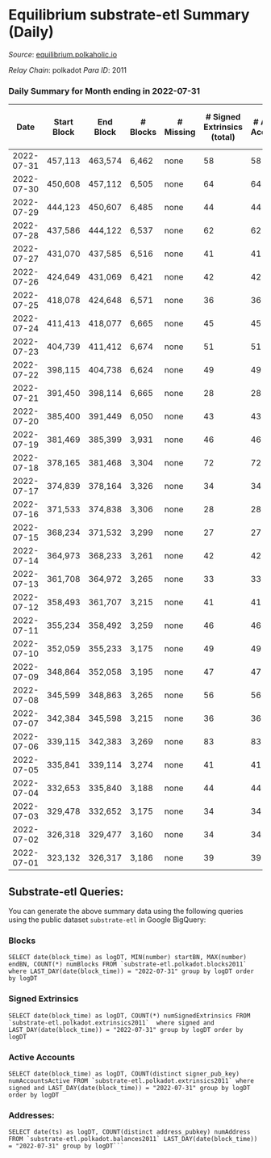 # Equilibrium substrate-etl Summary (Daily)

_Source_: [equilibrium.polkaholic.io](https://equilibrium.polkaholic.io)

*Relay Chain*: polkadot
*Para ID*: 2011



### Daily Summary for Month ending in 2022-07-31


| Date | Start Block | End Block | # Blocks | # Missing | # Signed Extrinsics (total) | # Active Accounts | # Addresses with Balances | # Events | # Transfers | # XCM Transfers In | # XCM Transfers Out |
| ---- | ----------- | --------- | -------- | --------- | --------------------------- | ----------------- | ------------------------- | -------- | ----------- | ------------------ | ------------------- |
| 2022-07-31 | 457,113 | 463,574 | 6,462 | none  | 58 | 58 | 7,289 | 146,748 |   |   |   |
| 2022-07-30 | 450,608 | 457,112 | 6,505 | none  | 64 | 64 | 7,288 | 147,713 |   |   |   |
| 2022-07-29 | 444,123 | 450,607 | 6,485 | none  | 44 | 44 | 7,282 | 147,214 |   |   |   |
| 2022-07-28 | 437,586 | 444,122 | 6,537 | none  | 62 | 62 | 7,278 | 148,448 |   |   |   |
| 2022-07-27 | 431,070 | 437,585 | 6,516 | none  | 41 | 41 | 7,276 | 147,899 |   |   |   |
| 2022-07-26 | 424,649 | 431,069 | 6,421 | none  | 42 | 42 | 7,276 | 109,743 |   |   |   |
| 2022-07-25 | 418,078 | 424,648 | 6,571 | none  | 36 | 36 | 7,402 | 20,393 |   |   |   |
| 2022-07-24 | 411,413 | 418,077 | 6,665 | none  | 45 | 45 | 4,019 | 13,558 |   |   |   |
| 2022-07-23 | 404,739 | 411,412 | 6,674 | none  | 51 | 51 | 4,012 | 13,573 |   |   |   |
| 2022-07-22 | 398,115 | 404,738 | 6,624 | none  | 49 | 49 | 4,004 | 13,465 |   |   |   |
| 2022-07-21 | 391,450 | 398,114 | 6,665 | none  | 28 | 28 | 4,002 | 13,479 |   |   |   |
| 2022-07-20 | 385,400 | 391,449 | 6,050 | none  | 43 | 43 | 3,995 | 12,295 |   |   |   |
| 2022-07-19 | 381,469 | 385,399 | 3,931 | none  | 46 | 46 | 3,988 | 8,069 |   |   |   |
| 2022-07-18 | 378,165 | 381,468 | 3,304 | none  | 72 | 72 | 3,980 | 6,887 |   |   |   |
| 2022-07-17 | 374,839 | 378,164 | 3,326 | none  | 34 | 34 | 3,966 | 6,813 |   |   |   |
| 2022-07-16 | 371,533 | 374,838 | 3,306 | none  | 28 | 28 | 3,960 | 6,751 |   |   |   |
| 2022-07-15 | 368,234 | 371,532 | 3,299 | none  | 27 | 27 | 3,954 | 6,718 |   |   |   |
| 2022-07-14 | 364,973 | 368,233 | 3,261 | none  | 42 | 42 | 3,950 | 6,723 |   |   |   |
| 2022-07-13 | 361,708 | 364,972 | 3,265 | none  | 33 | 33 | 3,942 | 6,668 |   |   |   |
| 2022-07-12 | 358,493 | 361,707 | 3,215 | none  | 41 | 41 | 3,938 | 6,599 |   |   |   |
| 2022-07-11 | 355,234 | 358,492 | 3,259 | none  | 46 | 46 | 3,933 | 6,742 |   |   |   |
| 2022-07-10 | 352,059 | 355,233 | 3,175 | none  | 49 | 49 | 3,924 | 6,573 |   |   |   |
| 2022-07-09 | 348,864 | 352,058 | 3,195 | none  | 47 | 47 | 3,912 | 6,582 |   |   |   |
| 2022-07-08 | 345,599 | 348,863 | 3,265 | none  | 56 | 56 | 3,903 | 6,787 |   |   |   |
| 2022-07-07 | 342,384 | 345,598 | 3,215 | none  | 36 | 36 | 3,894 | 6,585 |   |   |   |
| 2022-07-06 | 339,115 | 342,383 | 3,269 | none  | 83 | 83 | 3,885 | 6,825 |   |   |   |
| 2022-07-05 | 335,841 | 339,114 | 3,274 | none  | 41 | 41 | 3,869 | 6,733 |   |   |   |
| 2022-07-04 | 332,653 | 335,840 | 3,188 | none  | 44 | 44 | 3,863 | 6,575 |   |   |   |
| 2022-07-03 | 329,478 | 332,652 | 3,175 | none  | 34 | 34 | 3,857 | 6,514 |   |   |   |
| 2022-07-02 | 326,318 | 329,477 | 3,160 | none  | 34 | 34 | 3,852 | 6,484 |   |   |   |
| 2022-07-01 | 323,132 | 326,317 | 3,186 | none  | 39 | 39 | 3,844 | 6,560 |   |   |   |

## Substrate-etl Queries:
You can generate the above summary data using the following queries using the public dataset `substrate-etl` in Google BigQuery:


### Blocks
```
SELECT date(block_time) as logDT, MIN(number) startBN, MAX(number) endBN, COUNT(*) numBlocks FROM `substrate-etl.polkadot.blocks2011`  where LAST_DAY(date(block_time)) = "2022-07-31" group by logDT order by logDT
```


### Signed Extrinsics
```
SELECT date(block_time) as logDT, COUNT(*) numSignedExtrinsics FROM `substrate-etl.polkadot.extrinsics2011`  where signed and LAST_DAY(date(block_time)) = "2022-07-31" group by logDT order by logDT
```


### Active Accounts
```
SELECT date(block_time) as logDT, COUNT(distinct signer_pub_key) numAccountsActive FROM `substrate-etl.polkadot.extrinsics2011` where signed and LAST_DAY(date(block_time)) = "2022-07-31" group by logDT order by logDT
```


### Addresses:
```
SELECT date(ts) as logDT, COUNT(distinct address_pubkey) numAddress FROM `substrate-etl.polkadot.balances2011` LAST_DAY(date(block_time)) = "2022-07-31" group by logDT```

